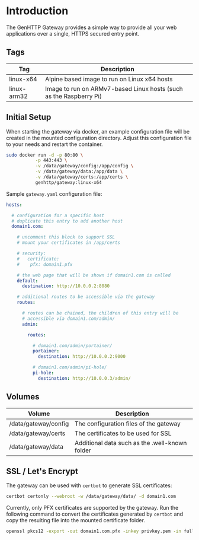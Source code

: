 # Introduction

The GenHTTP Gateway provides a simple way to provide all your web applications over a single, HTTPS secured entry point.

## Tags

| Tag           | Description |
| ------------- |-------------|
| linux-x64     | Alpine based image to run on Linux x64 hosts |
| linux-arm32   | Image to run on ARMv7-based Linux hosts (such as the Raspberry Pi) |

## Initial Setup

When starting the gateway via docker, an example configuration file will be created in the mounted
configuration directory. Adjust this configuration file to your needs and restart the container.

~~~bash
sudo docker run -d -p 80:80 \
           -p 443:443 \
		   -v /data/gateway/config:/app/config \
		   -v /data/gateway/data:/app/data \
		   -v /data/gateway/certs:/app/certs \
		   genhttp/gateway:linux-x64
~~~

Sample `gateway.yaml` configuration file:

~~~yaml
hosts:

  # configuration for a specific host
  # duplicate this entry to add another host
  domain1.com:

    # uncomment this block to support SSL
    # mount your certificates in /app/certs

    # security:
    #   certificate:
    #    pfx: domain1.pfx

    # the web page that will be shown if domain1.com is called
    default:
      destination: http://10.0.0.2:8080

    # additional routes to be accessible via the gateway
    routes:

      # routes can be chained, the children of this entry will be
      # accessible via domain1.com/admin/
      admin:

        routes:

          # domain1.com/admin/portainer/
          portainer:
            destination: http://10.0.0.2:9000

          # domain1.com/admin/pi-hole/
          pi-hole:
            destination: http://10.0.0.3/admin/
~~~

## Volumes

| Volume        | Description |
| ------------- |-------------|
| /data/gateway/config | The configuration files of the gateway |
| /data/gateway/certs | The certificates to be used for SSL |
| /data/gateway/data | Additional data such as the .well-known folder |

## SSL / Let's Encrypt

The gateway can be used with `certbot` to generate SSL certificates:

~~~bash
certbot certonly --webroot -w /data/gateway/data/ -d domain1.com
~~~

Currently, only PFX certificates are supported by the gateway. Run the following command to convert the certificates generated by `certbot` and copy the resulting file into the mounted certificate folder.

~~~bash
openssl pkcs12 -export -out domain1.com.pfx -inkey privkey.pem -in fullchain.pem
~~~
